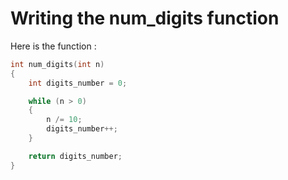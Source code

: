 # Writing the num_digits function


Here is the function :

```C
int num_digits(int n)
{
    int digits_number = 0;

    while (n > 0)
    {
        n /= 10;
        digits_number++;
    }

    return digits_number;
}
```